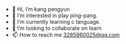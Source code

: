 - 👋 Hi, I’m kang pengyun
- 👀 I’m interested in play ping-pang.
- 🌱 I’m currently learning c language.
- 💞️ I’m looking to collaborate on learn
- 📫 How to reach me 3285960025@qq.com

<!---
xkynl/xkynl is a ✨ special ✨ repository because its `README.md` (this file) appears on your GitHub profile.
You can click the Preview link to take a look at your changes.
--->

